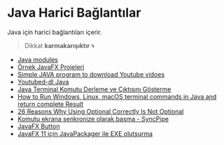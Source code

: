 # Java Harici Bağlantılar

Java için harici bağlantıları içerir.

> Dikkat **karmakarışıktır** 🌀

- [Java modules](http://tutorials.jenkov.com/java/modules.html)
- [Örnek JavaFX Projeleri](https://github.com/HouariZegai/JavaFxTutorial/tree/master/Youtube)
- [Simple JAVA program to download Youtube vidoes](https://chillyfacts.com/simple-java-program-download-youtube-vidoes/)
- [Youtubed-dl Java](https://github.com/sapher/youtubedl-java)
- [Java Terminal Komutu Derleme ve Çıktısını Gösterme](https://stackoverflow.com/a/5711150)
- [How to Run Windows, Linux, macOS terminal commands in Java and return complete Result](https://crunchify.com/how-to-run-windowsmac-commands-in-java-and-return-the-text-result/)
- [26 Reasons Why Using Optional Correctly Is Not Optional](https://dzone.com/articles/using-optional-correctly-is-not-optional)
- [Komutu ekrana senkronize olarak basma - SyncPipe](https://stackoverflow.com/a/26020354/9770490)
- [JavaFX Button](http://tutorials.jenkov.com/javafx/button.html)
- [JavaFX 11 için JavaPackager ile EXE olutşurma](https://medium.com/@adam_carroll/java-packager-with-jdk11-31b3d620f4a8)

<!-- TODO: BUraya java notlarını ekle -->
